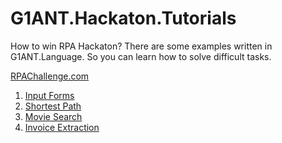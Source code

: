 # G1ANT.Hackaton.Tutorials

How to win RPA Hackaton? There are some examples written in G1ANT.Language. 
So you can learn how to solve difficult tasks.

[RPAChallenge.com](http://rpachallenge.com)
1. [Input Forms](RPAChallenge.InputForms/README.md)
2. [Shortest Path](RPAChallenge.ShortestPath/README.md)
3. [Movie Search](RPAChallenge.MovieSearch/README.md)
4. [Invoice Extraction](RPAChallenge.InvoiceExtraction/README.md)